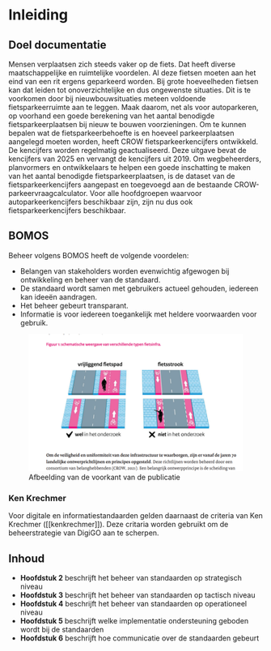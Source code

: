 # Inleiding

## Doel documentatie
Mensen verplaatsen zich steeds vaker op de fiets. Dat heeft diverse maatschappelijke en ruimtelijke
voordelen. Al deze fietsen moeten aan het eind van een rit ergens geparkeerd worden. Bij grote hoeveelheden
fietsen kan dat leiden tot onoverzichtelijke en dus ongewenste situaties. Dit is te voorkomen door
bij nieuwbouwsituaties meteen voldoende fietsparkeerruimte aan te leggen. Maak daarom, net als voor
autoparkeren, op voorhand een goede berekening van het aantal benodigde fietsparkeerplaatsen bij nieuw
te bouwen voorzieningen.
Om te kunnen bepalen wat de fietsparkeerbehoefte is en hoeveel parkeerplaatsen aangelegd moeten
worden, heeft CROW fietsparkeerkencijfers ontwikkeld. De kencijfers worden regelmatig geactualiseerd.
Deze uitgave bevat de kencijfers van 2025 en vervangt de kencijfers uit 2019.
Om wegbeheerders, planvormers en ontwikkelaars te helpen een goede inschatting te maken van het
aantal benodigde fietsparkeerplaatsen, is de dataset van de fietsparkeerkencijfers aangepast en toegevoegd
aan de bestaande CROW-parkeervraagcalculator. Voor alle hoofdgroepen waarvoor autoparkeerkencijfers
beschikbaar zijn, zijn nu dus ook fietsparkeerkencijfers beschikbaar.

## BOMOS
Beheer volgens BOMOS heeft de volgende voordelen:

* Belangen van stakeholders worden evenwichtig afgewogen bij ontwikkeling en beheer van de standaard.
* De standaard wordt samen met gebruikers actueel gehouden, iedereen kan ideeën aandragen.
* Het beheer gebeurt transparant.
* Informatie is voor iedereen toegankelijk met heldere voorwaarden voor gebruik.

<figure id="figure">
  <img src="../images/test.png" alt="Afbeelding van de voorkant van de publicatie" />
  <figcaption>Afbeelding van de voorkant van de publicatie</figcaption>
</figure>

### Ken Krechmer
Voor digitale en informatiestandaarden gelden daarnaast de criteria van Ken Krechmer ([[kenkrechmer]]). Deze critaria worden gebruikt om de beheerstrategie van DigiGO aan te scherpen.




## Inhoud
* **Hoofdstuk 2** beschrijft het beheer van standaarden op strategisch niveau
* **Hoofdstuk 3** beschrijft het beheer van standaarden op tactisch niveau
* **Hoofdstuk 4** beschrijft het beheer van standaarden op operationeel niveau
* **Hoofdstuk 5** beschrijft welke implementatie ondersteuning geboden wordt bij de standaarden 
* **Hoofdstuk 6** beschrijft hoe communicatie over de standaarden gebeurt